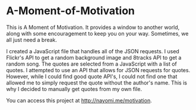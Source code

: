 A-Moment-of-Motivation
======================
This is A Moment of Motivation. It provides a window to another world, along 
with some encouragement to keep you on your way. Sometimes, we all just need a break.

I created a JavaScript file that handles all of the JSON requests. I used Flickr's API to get a random background image and 8tracks API to get a random song. The quotes are selected from a JavaScript with a list of quotes. I attempted to use an API that allows for JSON requests for quotes. However, while I could find good quote API's, I could not find one that allowed me to simply request the quote without the author's name. This is why I decided to manually get quotes from my own file.

You can access this project at http://nayomi.me/motivation.
